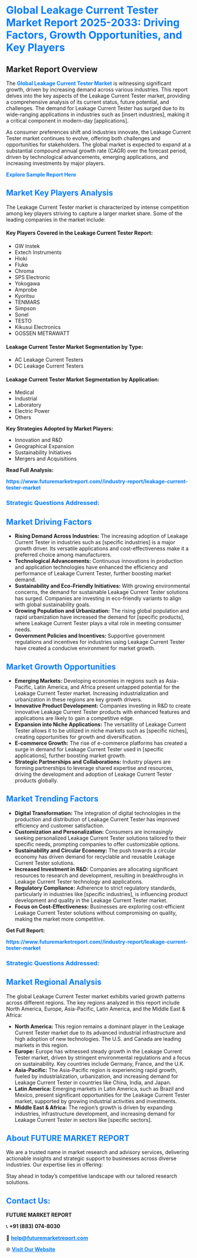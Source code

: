 <h1 style="color: #007BFF;">Global Leakage Current Tester Market Report 2025-2033: Driving Factors, Growth Opportunities, and Key Players</h1>

<section id="overview">
<h2>Market Report Overview</h2>
<p>The <a href="https://www.futuremarketreport.com//industry-report/leakage-current-tester-market" style="color: #007BFF; text-decoration: none;"><strong>Global Leakage Current Tester Market</strong></a> is witnessing significant growth, driven by increasing demand across various industries. This report delves into the key aspects of the Leakage Current Tester market, providing a comprehensive analysis of its current status, future potential, and challenges. The demand for Leakage Current Tester has surged due to its wide-ranging applications in industries such as [insert industries], making it a critical component in modern-day [applications].</p>
<p>As consumer preferences shift and industries innovate, the Leakage Current Tester market continues to evolve, offering both challenges and opportunities for stakeholders. The global market is expected to expand at a substantial compound annual growth rate (CAGR) over the forecast period, driven by technological advancements, emerging applications, and increasing investments by major players.</p>
</section>

<section id="overview">
<p><a href="https://www.futuremarketreport.com//request-sample/reportId=90302" style="color: #007BFF; text-decoration: none;"><strong>Explore Sample Report Here</strong></a></p>
</section>

<section id="key-players">
<h2 style="color: #007BFF;">Market Key Players Analysis</h2>
<p>The Leakage Current Tester market is characterized by intense competition among key players striving to capture a larger market share. Some of the leading companies in the market include:</p>
<h4>Key Players Covered in the Leakage Current Tester Report:</h4>
<ul><li>GW Instek</li><li>Extech Instruments</li><li>Hioki</li><li>Fluke</li><li>Chroma</li><li>SPS Electronic</li><li>Yokogawa</li><li>Amprobe</li><li>Kyoritsu</li><li>TENMARS</li><li>Simpson</li><li>Sonel</li><li>TESTO</li><li>Kikusui Electronics</li><li>GOSSEN METRAWATT</li></ul>
<h4>Leakage Current Tester Market Segmentation by Type:</h4>
<ul><li>AC Leakage Current Testers</li><li>DC Leakage Current Testers</li></ul>

<h4>Leakage Current Tester Market Segmentation by Application:</h4>
<ul><li>Medical</li><li>Industrial</li><li>Laboratory</li><li>Electric Power</li><li>Others</li></ul>
<p><strong>Key Strategies Adopted by Market Players:</strong></p>
<ul>
<li>Innovation and R&D</li>
<li>Geographical Expansion</li>
<li>Sustainability Initiatives</li>
<li>Mergers and Acquisitions</li>
</ul>
</section>

<section>
<p><strong>Read Full Analysis: </strong></p><a href="https://www.futuremarketreport.com//industry-report/leakage-current-tester-market" style="color: #007BFF; text-decoration: none;"><strong>https://www.futuremarketreport.com//industry-report/leakage-current-tester-market</strong></a>
<h3 style="color: #007BFF;">Strategic Questions Addressed:</h3>
</section>

<section id="driving-factors">
<h2 style="color: #007BFF;">Market Driving Factors</h2>
<ul>
<li><strong>Rising Demand Across Industries:</strong> The increasing adoption of Leakage Current Tester in industries such as [specific industries] is a major growth driver. Its versatile applications and cost-effectiveness make it a preferred choice among manufacturers.</li>
<li><strong>Technological Advancements:</strong> Continuous innovations in production and application technologies have enhanced the efficiency and performance of Leakage Current Tester, further boosting market demand.</li>
<li><strong>Sustainability and Eco-Friendly Initiatives:</strong> With growing environmental concerns, the demand for sustainable Leakage Current Tester solutions has surged. Companies are investing in eco-friendly variants to align with global sustainability goals.</li>
<li><strong>Growing Population and Urbanization:</strong> The rising global population and rapid urbanization have increased the demand for [specific products], where Leakage Current Tester plays a vital role in meeting consumer needs.</li>
<li><strong>Government Policies and Incentives:</strong> Supportive government regulations and incentives for industries using Leakage Current Tester have created a conducive environment for market growth.</li>
</ul>
</section>

<section id="growth-opportunities">
<h2 style="color: #007BFF;">Market Growth Opportunities</h2>
<ul>
<li><strong>Emerging Markets:</strong> Developing economies in regions such as Asia-Pacific, Latin America, and Africa present untapped potential for the Leakage Current Tester market. Increasing industrialization and urbanization in these regions are key growth drivers.</li>
<li><strong>Innovative Product Development:</strong> Companies investing in R&D to create innovative Leakage Current Tester products with enhanced features and applications are likely to gain a competitive edge.</li>
<li><strong>Expansion into Niche Applications:</strong> The versatility of Leakage Current Tester allows it to be utilized in niche markets such as [specific niches], creating opportunities for growth and diversification.</li>
<li><strong>E-commerce Growth:</strong> The rise of e-commerce platforms has created a surge in demand for Leakage Current Tester used in [specific applications], further boosting market growth.</li>
<li><strong>Strategic Partnerships and Collaborations:</strong> Industry players are forming partnerships to leverage shared expertise and resources, driving the development and adoption of Leakage Current Tester products globally.</li>
</ul>
</section>

<section id="trending-factors">
<h2 style="color: #007BFF;">Market Trending Factors</h2>
<ul>
<li><strong>Digital Transformation:</strong> The integration of digital technologies in the production and distribution of Leakage Current Tester has improved efficiency and customer satisfaction.</li>
<li><strong>Customization and Personalization:</strong> Consumers are increasingly seeking personalized Leakage Current Tester solutions tailored to their specific needs, prompting companies to offer customizable options.</li>
<li><strong>Sustainability and Circular Economy:</strong> The push towards a circular economy has driven demand for recyclable and reusable Leakage Current Tester solutions.</li>
<li><strong>Increased Investment in R&D:</strong> Companies are allocating significant resources to research and development, resulting in breakthroughs in Leakage Current Tester technology and applications.</li>
<li><strong>Regulatory Compliance:</strong> Adherence to strict regulatory standards, particularly in industries like [specific industries], is influencing product development and quality in the Leakage Current Tester market.</li>
<li><strong>Focus on Cost-Effectiveness:</strong> Businesses are exploring cost-efficient Leakage Current Tester solutions without compromising on quality, making the market more competitive.</li>
</ul>
</section>

<section>
<p><strong>Get Full Report: </strong></p><a href="https://www.futuremarketreport.com//industry-report/leakage-current-tester-market" style="color: #007BFF; text-decoration: none;"><strong>https://www.futuremarketreport.com//industry-report/leakage-current-tester-market</strong></a>
<h3 style="color: #007BFF;">Strategic Questions Addressed:</h3>
</section>


<section id="regional-analysis">
<h2 style="color: #007BFF;">Market Regional Analysis</h2>
<p>The global Leakage Current Tester market exhibits varied growth patterns across different regions. The key regions analyzed in this report include North America, Europe, Asia-Pacific, Latin America, and the Middle East & Africa:</p>
<ul>
<li><strong>North America:</strong> This region remains a dominant player in the Leakage Current Tester market due to its advanced industrial infrastructure and high adoption of new technologies. The U.S. and Canada are leading markets in this region.</li>
<li><strong>Europe:</strong> Europe has witnessed steady growth in the Leakage Current Tester market, driven by stringent environmental regulations and a focus on sustainability. Key countries include Germany, France, and the U.K.</li>
<li><strong>Asia-Pacific:</strong> The Asia-Pacific region is experiencing rapid growth, fueled by industrialization, urbanization, and increasing demand for Leakage Current Tester in countries like China, India, and Japan.</li>
<li><strong>Latin America:</strong> Emerging markets in Latin America, such as Brazil and Mexico, present significant opportunities for the Leakage Current Tester market, supported by growing industrial activities and investments.</li>
<li><strong>Middle East & Africa:</strong> The region’s growth is driven by expanding industries, infrastructure development, and increasing demand for Leakage Current Tester in sectors like [specific sectors].</li>
</ul>
</section>

<footer>
<h2 style="color: #007BFF;">About FUTURE MARKET REPORT</h2>
<p>We are a trusted name in market research and advisory services, delivering actionable insights and strategic support to businesses across diverse industries. Our expertise lies in offering:</p>

<p>Stay ahead in today’s competitive landscape with our tailored research solutions.</p>

<h2 style="color: #007BFF;">Contact Us:</h2>
<p><strong>FUTURE MARKET REPORT</strong></p>
<p>📞 <strong>+91 (883) 074-8030</strong></p>
<p>📧 <strong><a href="mailto:help@futuremarketreport.com" style="color: #007BFF;">help@futuremarketreport.com</a></strong></p>
<p>🌐 <strong><a href="https://www.futuremarketreport.com/" style="color: #007BFF;">Visit Our Website</a></strong></p>
</footer>
